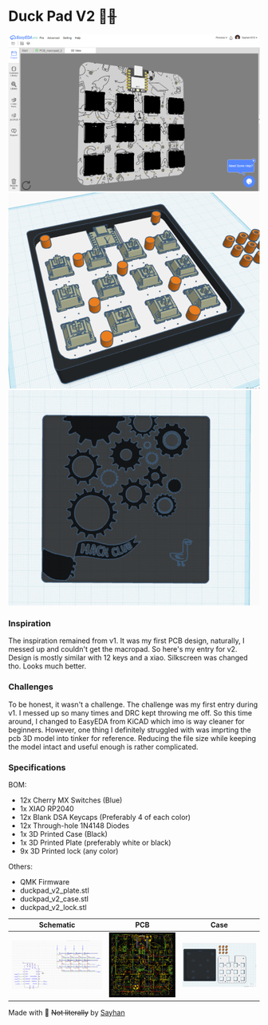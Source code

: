 # Duck Pad V2 🦆~~🪿~~

![Image of HackPad PCB](1.png)
![Image of HackPad Top](2.png)
![Image of HackPad Bottom](3.png)

### Inspiration

The inspiration remained from v1. It was my first PCB design, naturally, I messed up and couldn't get the macropad. So here's my entry for v2. Design is mostly similar with 12 keys and a xiao. Silkscreen was changed tho. Looks much better.

### Challenges

To be honest, it wasn't a challenge. The challenge was my first entry during v1. I messed up so many times and DRC kept throwing me off. So this time around, I changed to EasyEDA from KiCAD which imo is way cleaner for beginners. However, one thing I definitely struggled with was imprting the pcb 3D model into tinker for reference. Reducing the file size while keeping the model intact and useful enough is rather complicated.

### Specifications

BOM:

- 12x Cherry MX Switches (Blue)
- 1x XIAO RP2040
- 12x Blank DSA Keycaps (Preferably 4 of each color)
- 12x Through-hole 1N4148 Diodes
- 1x 3D Printed Case (Black)
- 1x 3D Printed Plate (preferably white or black)
- 9x 3D Printed lock (any color)

Others:

- QMK Firmware
- duckpad_v2_plate.stl
- duckpad_v2_case.stl
- duckpad_v2_lock.stl

|    Schematic    |       PCB       |      Case       |
| :-------------: | :-------------: | :-------------: |
| ![image](4.png) | ![image](5.png) | ![image](6.png) |

Made with 🦆 ~~Not literally~~ by [Sayhan](https://hackclub.slack.com/team/U079F8DLN4X)
